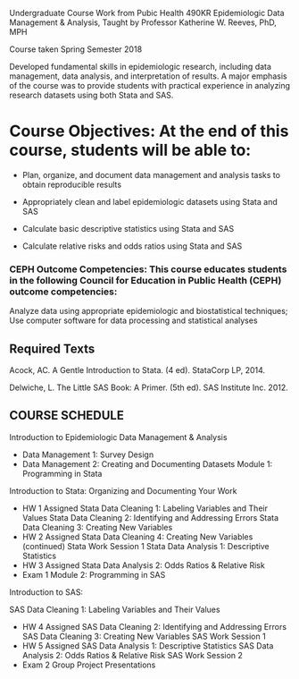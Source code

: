 
Undergraduate Course Work from Pubic Health 490KR Epidemiologic Data Management & Analysis, Taught by Professor Katherine W. Reeves, PhD, MPH

Course taken Spring Semester 2018

Developed fundamental skills in epidemiologic research, including data management, data analysis, and interpretation of results. A major emphasis of the course was to provide students with practical experience in analyzing research datasets using both Stata and SAS.

# Course Objectives: At the end of this course, students will be able to:

- Plan, organize, and document data management and analysis tasks to obtain reproducible results

 - Appropriately clean and label epidemiologic datasets using Stata and SAS

 - Calculate basic descriptive statistics using Stata and SAS

 - Calculate relative risks and odds ratios using Stata and SAS
 
### CEPH Outcome Competencies: This course educates students in the following Council for Education in Public Health (CEPH) outcome competencies:
Analyze data using appropriate epidemiologic and biostatistical techniques; Use computer software for data processing and statistical analyses

## Required Texts

Acock, AC. A Gentle Introduction to Stata. (4 ed). StataCorp LP, 2014.

Delwiche, L. The Little SAS Book: A Primer. (5th ed). SAS Institute Inc. 2012.


## COURSE SCHEDULE


Introduction to Epidemiologic Data Management & Analysis 
- Data Management 1: Survey Design
- Data Management 2: Creating and Documenting Datasets
Module 1: Programming in Stata

Introduction to Stata: Organizing and Documenting Your Work
  - HW 1 Assigned
Stata Data Cleaning 1: Labeling Variables and Their Values 
Stata Data Cleaning 2: Identifying and Addressing Errors
Stata Data Cleaning 3: Creating New Variables
  - HW 2 Assigned
Stata Data Cleaning 4: Creating New Variables (continued) 
Stata Work Session 1
Stata Data Analysis 1: Descriptive Statistics
  - HW 3 Assigned
Stata Data Analysis 2: Odds Ratios & Relative Risk
  - Exam 1
Module 2: Programming in SAS

Introduction to SAS:

SAS Data Cleaning 1: Labeling Variables and Their Values
  - HW 4 Assigned
SAS Data Cleaning 2: Identifying and Addressing Errors
SAS Data Cleaning 3: Creating New Variables
SAS Work Session 1
  - HW 5 Assigned
SAS Data Analysis 1: Descriptive Statistics
SAS Data Analysis 2: Odds Ratios & Relative Risk
SAS Work Session 2
  - Exam 2
Group Project Presentations

